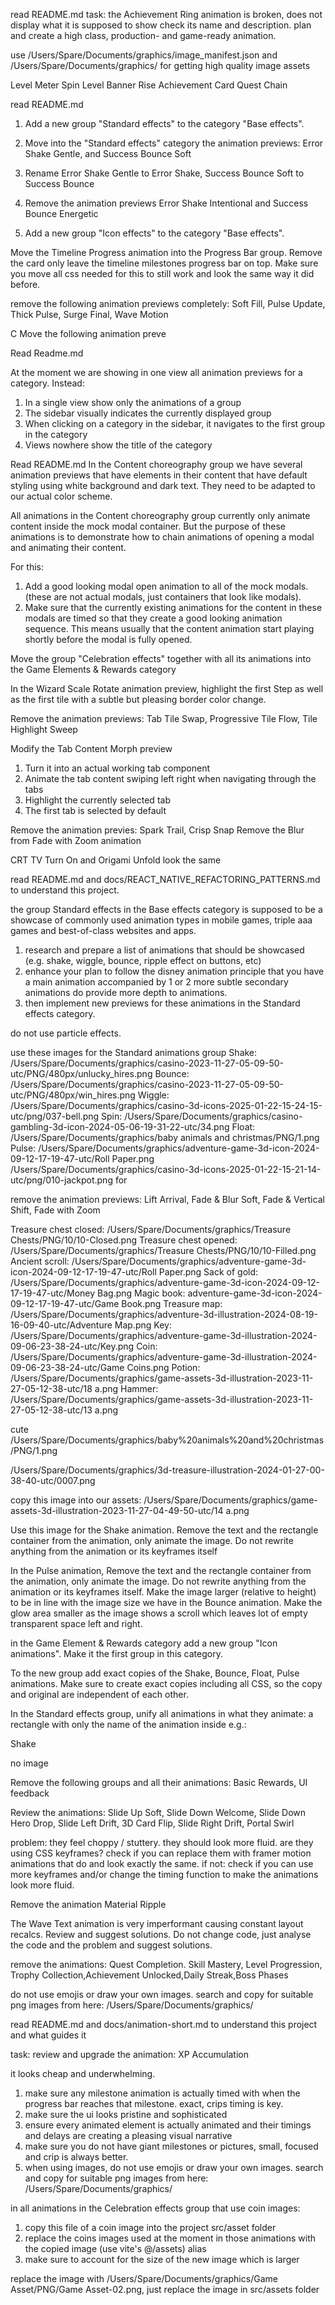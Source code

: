 read README.md
task:
the Achievement Ring animation is broken, does not display what it is supposed to show check its name and description. plan and create a high class, production- and game-ready animation.


use /Users/Spare/Documents/graphics/image_manifest.json and /Users/Spare/Documents/graphics/ for getting high quality image assets

Level Meter Spin
Level Banner Rise
Achievement Card
Quest Chain

read README.md
1. Add a new group "Standard effects" to the category "Base effects".
2. Move into the "Standard effects" category the animation previews: Error Shake Gentle, and Success Bounce Soft
3. Rename Error Shake Gentle to Error Shake, Success Bounce Soft to Success Bounce
4. Remove the animation previews Error Shake Intentional and Success Bounce Energetic


5. Add a new group "Icon effects" to the category "Base effects".



Move the Timeline Progress animation into the Progress Bar group. Remove the card only leave the timeline milestones progress bar on top. Make sure you move all css needed for this to still work and look the same way it did before.


remove the following animation previews completely: Soft Fill, Pulse Update, Thick Pulse, Surge Final, Wave Motion


C
Move the following animation preve


Read Readme.md

At the moment we are showing in one view all animation previews for a category.
Instead:
1. In a single view show only the animations of a group
2. The sidebar visually indicates the currently displayed group
3. When clicking on a category in the sidebar, it navigates to the first group in the category
4. Views nowhere show the title of the category

Read README.md
In the Content choreography group we have several animation previews that have elements in their content that have default styling using white background and dark text. They need to be adapted to our actual color scheme.

All animations in the Content choreography group currently only animate content inside the mock modal container. But the purpose of these animations is to demonstrate how to chain animations of opening a modal and animating their content.

For this:
1. Add a good looking modal open animation to all of the mock modals. (these are not actual modals, just containers that look like modals).
2. Make sure that the currently existing animations for the content in these modals are timed so that they create a good looking animation sequence. This means usually that the content animation start playing shortly before the modal is fully opened.

Move the group "Celebration effects" together with all its animations into the Game Elements & Rewards category

In the Wizard Scale Rotate animation preview, highlight the first Step as well as the first tile with a subtle but pleasing border color change.

Remove the animation previews: Tab Tile Swap, Progressive Tile Flow, Tile Highlight Sweep

Modify the Tab Content Morph preview
1. Turn it into an actual working tab component
2. Animate the tab content swiping left right when navigating through the tabs
3. Highlight the currently selected tab
4. The first tab is selected by default

Remove the animation previes: Spark Trail, Crisp Snap
Remove the Blur from Fade with Zoom animation

CRT TV Turn On and Origami Unfold look the same


read README.md and docs/REACT_NATIVE_REFACTORING_PATTERNS.md to understand this project.

the group Standard effects in the Base effects category is supposed to be a showcase of commonly used animation types in mobile games, triple aaa games and best-of-class websites and apps.

1. research and prepare a list of animations that should be showcased (e.g. shake, wiggle, bounce, ripple effect on buttons, etc)
2. enhance your plan to follow the disney animation principle that you have a main animation accompanied by 1 or 2 more subtle secondary animations do provide more depth to animations.
3. then implement new previews for these animations in the Standard effects category.

do not use particle effects.

use these images for the Standard animations group
Shake: /Users/Spare/Documents/graphics/casino-2023-11-27-05-09-50-utc/PNG/480px/unlucky_hires.png
Bounce: /Users/Spare/Documents/graphics/casino-2023-11-27-05-09-50-utc/PNG/480px/win_hires.png
Wiggle: /Users/Spare/Documents/graphics/casino-3d-icons-2025-01-22-15-24-15-utc/png/037-bell.png
Spin: /Users/Spare/Documents/graphics/casino-gambling-3d-icon-2024-05-06-19-31-22-utc/34.png
Float: /Users/Spare/Documents/graphics/baby animals and christmas/PNG/1.png
Pulse: /Users/Spare/Documents/graphics/adventure-game-3d-icon-2024-09-12-17-19-47-utc/Roll Paper.png
/Users/Spare/Documents/graphics/casino-3d-icons-2025-01-22-15-21-14-utc/png/010-jackpot.png for

remove the animation previews: Lift Arrival, Fade & Blur Soft, Fade & Vertical Shift, Fade with Zoom


Treasure chest closed: /Users/Spare/Documents/graphics/Treasure Chests/PNG/10/10-Closed.png
Treasure chest opened: /Users/Spare/Documents/graphics/Treasure Chests/PNG/10/10-Filled.png
Ancient scroll: /Users/Spare/Documents/graphics/adventure-game-3d-icon-2024-09-12-17-19-47-utc/Roll Paper.png
Sack of gold: /Users/Spare/Documents/graphics/adventure-game-3d-icon-2024-09-12-17-19-47-utc/Money Bag.png
Magic book: adventure-game-3d-icon-2024-09-12-17-19-47-utc/Game Book.png
Treasure map: /Users/Spare/Documents/graphics/adventure-3d-illustration-2024-08-19-16-09-40-utc/Adventure Map.png
Key: /Users/Spare/Documents/graphics/adventure-game-3d-illustration-2024-09-06-23-38-24-utc/Key.png
Coin: /Users/Spare/Documents/graphics/adventure-game-3d-illustration-2024-09-06-23-38-24-utc/Game Coins.png
Potion: /Users/Spare/Documents/graphics/game-assets-3d-illustration-2023-11-27-05-12-38-utc/18 a.png
Hammer: /Users/Spare/Documents/graphics/game-assets-3d-illustration-2023-11-27-05-12-38-utc/13 a.png


cute
/Users/Spare/Documents/graphics/baby%20animals%20and%20christmas/PNG/1.png


/Users/Spare/Documents/graphics/3d-treasure-illustration-2024-01-27-00-38-40-utc/0007.png


copy this image into our assets: /Users/Spare/Documents/graphics/game-assets-3d-illustration-2023-11-27-04-49-50-utc/14 a.png

Use this image for the Shake animation. Remove the text and the rectangle container from the animation, only animate the image. Do not rewrite anything from the animation or its keyframes itself

In the Pulse animation, Remove the text and the rectangle container from the animation, only animate the image. Do not rewrite anything from the animation or its keyframes itself. Make the image larger (relative to height) to be in line with the image size we have in the Bounce animation. Make the glow area smaller as the image shows a scroll which leaves lot of empty transparent space left and right.

in the Game Element & Rewards category add a new group "Icon animations". Make it the first group in this category.

To the new group add exact copies of the Shake, Bounce, Float, Pulse animations. Make sure to create exact copies including all CSS, so the copy and original are independent of each other.

In the Standard effects group, unify all animations in what they animate: a rectangle with only the name of the animation inside
e.g.:
<div class="standard-demo-element wiggle-element"><div class="demo-text">Shake</div></div>

no image

Remove the following groups and all their animations: Basic Rewards, UI feedback

Review the animations: Slide Up Soft, Slide Down Welcome, Slide Down Hero Drop, Slide Left Drift, 3D Card Flip, Slide Right Drift, Portal Swirl

problem: they feel choppy / stuttery. they should look more fluid. are they using CSS keyframes? check if you can replace them with framer motion animations that do and look exactly the same. if not: check if you can use more keyframes and/or change the timing function to make the animations look more fluid.

Remove the animation Material Ripple



The Wave Text animation is very imperformant causing constant layout recalcs. Review and suggest solutions. Do not change code, just analyse the code and the problem and suggest solutions.


remove the animations: Quest Completion. Skill Mastery, Level Progression, Trophy Collection,Achievement Unlocked,Daily Streak,Boss Phases


do not use emojis or draw your own images. search and copy for suitable png images from here: /Users/Spare/Documents/graphics/


read README.md and docs/animation-short.md to understand this project and what guides it

task: review and upgrade the animation: XP Accumulation

it looks cheap and underwhelming.
1. make sure any milestone animation is actually timed with when the progress bar reaches that milestone. exact, crips timing is key.
2. make sure the ui looks pristine and sophisticated
3. ensure every animated element is actually animated and their timings and delays are creating a pleasing visual narrative
4. make sure you do not have giant milestones or pictures, small, focused and crip is always better.
5. when using images, do not use emojis or draw your own images. search and copy for suitable png images from here: /Users/Spare/Documents/graphics/

in all animations in the Celebration effects group that use coin images:
1. copy this file of a coin image into the project src/asset folder
2. replace the coins images used at the moment in those animations with the copied image (use vite's @/assets) alias
3. make sure to account for the size of the new image which is larger

replace the image with /Users/Spare/Documents/graphics/Game Asset/PNG/Game Asset-02.png, just replace the image in src/assets folder
